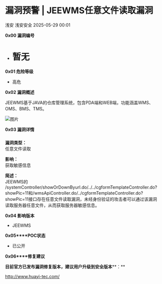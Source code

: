 #  漏洞预警 | JEEWMS任意文件读取漏洞   
浅安  浅安安全   2025-05-29 00:01  
  
**0x00 漏洞编号**  
- # 暂无  
  
**0x01 危险等级**  
- 高危  
  
**0x02 漏洞概述**  
  
JEEWMS基于JAVA的仓库管理系统，包含PDA端和WEB端，功能涵盖WMS、OMS、BMS、TMS。  
  
![图片](https://mmbiz.qpic.cn/sz_mmbiz_png/7stTqD182SV5c5fjMPRA8L7bFrkibpMUW5zfvTx0EzgSfXq1p3JdQsULDGic38X1VvEEenMmdEscsTfP1p4HXujA/640?wx_fmt=png&from=appmsg&tp=webp&wxfrom=5&wx_lazy=1 "")  
  
**0x03 漏洞详情**  
###   
  
**漏洞类型：**  
任意文件读取  
  
**影响：**  
获取敏感信息  
  
**简述：**  
JEEWMS的  
/systemController/showOrDownByurl.do/../../cgformTemplateController.do?showPic=11和/wmsApiController.do/../cgformTemplateController.do?showPic=11接口存在任意文件读取漏洞，未经身份验证的攻击者可以通过该漏洞读取服务器任意文件，从而获取服务器敏感信息。  
  
**0x04 影响版本**  
- JEEWMS  
  
**0x05****POC状态**  
- 已公开  
  
**0x06****修复建议**  
  
**目前官方已发布漏洞修复版本，建议用户升级到安全版本****：**  
  
http://www.huayi-tec.com/  
  
  
  
